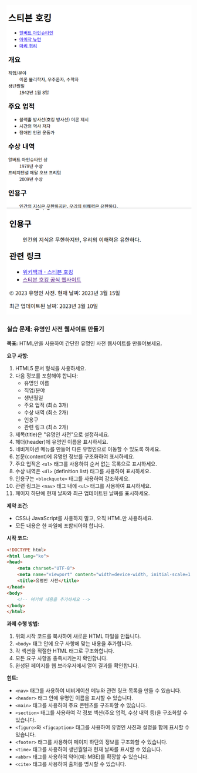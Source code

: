 ![result](./15-1.png)
![result](./15-2.png)

### 실습 문제: 유명인 사전 웹사이트 만들기

**목표:**
HTML만을 사용하여 간단한 유명인 사전 웹사이트를 만들어보세요.

**요구 사항:**

1. HTML5 문서 형식을 사용하세요.
2. 다음 정보를 포함해야 합니다:
   - 유명인 이름
   - 직업/분야
   - 생년월일
   - 주요 업적 (최소 3개)
   - 수상 내역 (최소 2개)
   - 인용구
   - 관련 링크 (최소 2개)
3. 제목(title)은 "유명인 사전"으로 설정하세요.
4. 헤더(header)에 유명인 이름을 표시하세요.
5. 네비게이션 메뉴를 만들어 다른 유명인으로 이동할 수 있도록 하세요.
6. 본문(content)에 유명인 정보를 구조화하여 표시하세요.
7. 주요 업적은 `<ul>` 태그를 사용하여 순서 없는 목록으로 표시하세요.
8. 수상 내역은 `<dl>` (definition list) 태그를 사용하여 표시하세요.
9. 인용구는 `<blockquote>` 태그를 사용하여 강조하세요.
10. 관련 링크는 `<nav>` 태그 내에 `<ul>` 태그를 사용하여 표시하세요.
11. 페이지 하단에 현재 날짜와 최근 업데이트된 날짜를 표시하세요.

**제약 조건:**
- CSS나 JavaScript를 사용하지 말고, 오직 HTML만 사용하세요.
- 모든 내용은 한 파일에 포함되어야 합니다.

**시작 코드:**
```html
<!DOCTYPE html>
<html lang="ko">
<head>
    <meta charset="UTF-8">
    <meta name="viewport" content="width=device-width, initial-scale=1.0">
    <title>유명인 사전</title>
</head>
<body>
    <!-- 여기에 내용을 추가하세요 -->
</body>
</html>
```

**과제 수행 방법:**
1. 위의 시작 코드를 복사하여 새로운 HTML 파일을 만듭니다.
2. `<body>` 태그 안에 요구 사항에 맞는 내용을 추가합니다.
3. 각 섹션을 적절한 HTML 태그로 구조화합니다.
4. 모든 요구 사항을 충족시키는지 확인합니다.
5. 완성된 페이지를 웹 브라우저에서 열어 결과를 확인합니다.

**힌트:**
- `<nav>` 태그를 사용하여 네비게이션 메뉴와 관련 링크 목록을 만들 수 있습니다.
- `<header>` 태그 안에 유명인 이름을 표시할 수 있습니다.
- `<main>` 태그를 사용하여 주요 콘텐츠를 구조화할 수 있습니다.
- `<section>` 태그를 사용하여 각 정보 섹션(주요 업적, 수상 내역 등)을 구조화할 수 있습니다.
- `<figure>`와 `<figcaption>` 태그를 사용하여 유명인 사진과 설명을 함께 표시할 수 있습니다.
- `<footer>` 태그를 사용하여 페이지 하단의 정보를 구조화할 수 있습니다.
- `<time>` 태그를 사용하여 생년월일과 현재 날짜를 표시할 수 있습니다.
- `<abbr>` 태그를 사용하여 약어(예: MBE)를 확장할 수 있습니다.
- `<cite>` 태그를 사용하여 출처를 명시할 수 있습니다.